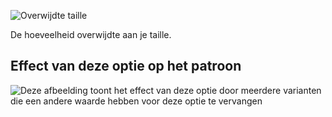 ![Overwijdte taille](waistease.svg)

De hoeveelheid overwijdte aan je taille.

## Effect van deze optie op het patroon

![Deze afbeelding toont het effect van deze optie door meerdere varianten die een andere waarde hebben voor deze optie te vervangen](jaeger_waistease_sample.svg "Effect van deze optie op het patroon")
